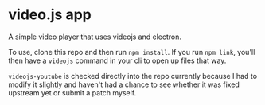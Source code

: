 # video.js app
A simple video player that uses videojs and electron.

To use, clone this repo and then run `npm install`.
If you run `npm link`, you'll then have a `videojs` command in your cli to open up files that way.

`videojs-youtube` is checked directly into the repo currently because I had to modify it slightly and haven't had a chance to see whether it was fixed upstream yet or submit a patch myself.

